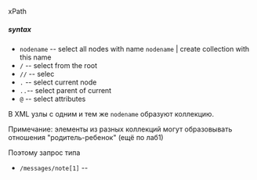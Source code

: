 xPath
##### syntax

- `nodename` --  select all nodes with name `nodename` | create collection with this name
- `/` -- select from the root
- `//` -- selec
- `.` -- select current node
- `..`-- select parent of current
- `@` -- select attributes

В XML узлы с одним и тем же `nodename` образуют коллекцию. 

Примечание: элементы из разных коллекций могут образовывать отношения "родитель-ребенок" (ещё по лаб1)

Поэтому запрос типа
- `/messages/note[1]` -- 
